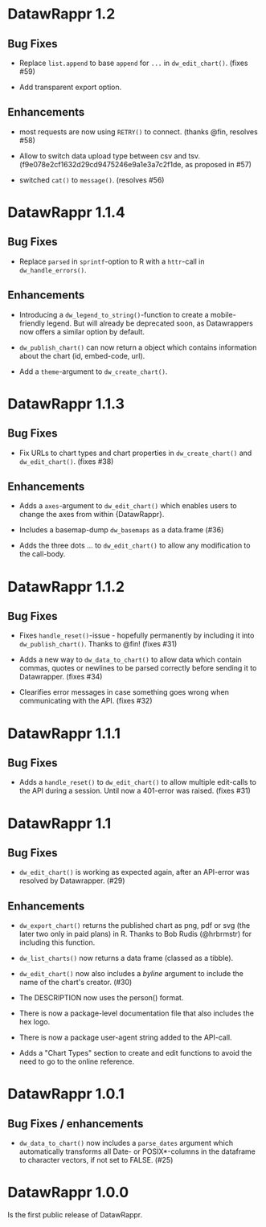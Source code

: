 # DatawRappr 1.2

## Bug Fixes

* Replace `list.append` to base `append` for `...` in `dw_edit_chart()`. (fixes #59)

* Add transparent export option.

## Enhancements

* most requests are now using `RETRY()` to connect. (thanks @fin, resolves #58)

* Allow to switch data upload type between csv and tsv. (f9e078e2cf1632d29cd9475246e9a1e3a7c2f1de, as proposed in #57)

* switched `cat()` to `message()`. (resolves #56)

# DatawRappr 1.1.4

## Bug Fixes

* Replace `parsed` in `sprintf`-option to R with a `httr`-call in `dw_handle_errors()`.

## Enhancements

* Introducing a `dw_legend_to_string()`-function to create a mobile-friendly legend. But will already be deprecated soon, as Datawrappers now offers a similar option by default.

* `dw_publish_chart()` can now return a object which contains information about the chart (id, embed-code, url).

* Add a `theme`-argument to `dw_create_chart()`.

# DatawRappr 1.1.3

## Bug Fixes

* Fix URLs to chart types and chart properties in `dw_create_chart()` and `dw_edit_chart()`. (fixes #38)

## Enhancements

* Adds a `axes`-argument to `dw_edit_chart()` which enables users to change the axes from within {DatawRappr}.

* Includes a basemap-dump `dw_basemaps` as a data.frame (#36)

* Adds the three dots ... to `dw_edit_chart()` to allow any modification to the call-body.

# DatawRappr 1.1.2

## Bug Fixes

* Fixes `handle_reset()`-issue - hopefully permanently by including it into `dw_publish_chart()`. Thanks to @fin! (fixes #31)

* Adds a new way to `dw_data_to_chart()` to allow data which contain commas, quotes or newlines to be parsed correctly before sending it to Datawrapper. (fixes #34)

* Clearifies error messages in case something goes wrong when communicating with the API. (fixes #32)

# DatawRappr 1.1.1

## Bug Fixes

* Adds a `handle_reset()` to `dw_edit_chart()` to allow multiple edit-calls to the API during a session. Until now a 401-error was raised. (fixes #31)

# DatawRappr 1.1

## Bug Fixes

* `dw_edit_chart()` is working as expected again, after an API-error was resolved by Datawrapper. (#29)

## Enhancements

* `dw_export_chart()` returns the published chart as png, pdf or svg (the later two only in paid plans) in R. Thanks to Bob Rudis (@hrbrmstr) for including this function.

* `dw_list_charts()` now returns a data frame (classed as a tibble).

* `dw_edit_chart()` now also includes a _byline_ argument to include the name of the chart's creator. (#30)

* The DESCRIPTION now uses the person() format.

* There is now a package-level documentation file that also includes the hex logo.

* There is now a package user-agent string added to the API-call.

* Adds a "Chart Types" section to create and edit functions to avoid the need to go to the online reference.

# DatawRappr 1.0.1

## Bug Fixes / enhancements

* `dw_data_to_chart()` now includes a `parse_dates` argument which automatically transforms all Date- or POSIX*-columns in the dataframe to character vectors, if not set to FALSE. (#25)

# DatawRappr 1.0.0

Is the first public release of DatawRappr.
